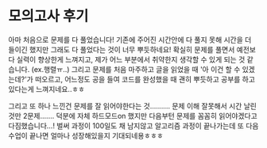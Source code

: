 # 모의고사 후기
아마 처음으로 문제를 다 풀었습니다!
기존에 주어진 시간안에 다 풀지 못해 시간을 더 들이긴 했지만 그래도 다 풀었다는 것이 너무 뿌듯하네요!
확실히 문제를 풀면서 예전보다 실력이 향상한게 느껴지고,
제가 어느 부분에서 취약한지 생각할 수 있게 되는 것 같습니다. (ex.행렬ㅠ..)
그리고 문제를 처음 마주하고 글을 읽었을 때 '아 이건 할 수 있겠는데?'가 떠오르고,
어느정도 공을 들여 코드를 완성했을 때 괜히 뿌듯하고 공부를 하고 있다는게 느껴지네요..ㅎㅎ

그리고 또 하나 느낀건 문제를 잘 읽어야한다는 것..........
문제 이해 잘못해서 시간 날린 것만 2문제.......
덕분에 자체 하드모드on 했지만 다음부턴 문제를 꼼꼼히 읽어야겠다고 다짐했습니다...!
벌써 과정이 100일도 채 남지않고 알고리즘 과정이 끝나가는데
또 다음 수업이 끝나면 얼마나 성장해있을지 기대되네용ㅎㅎㅎ